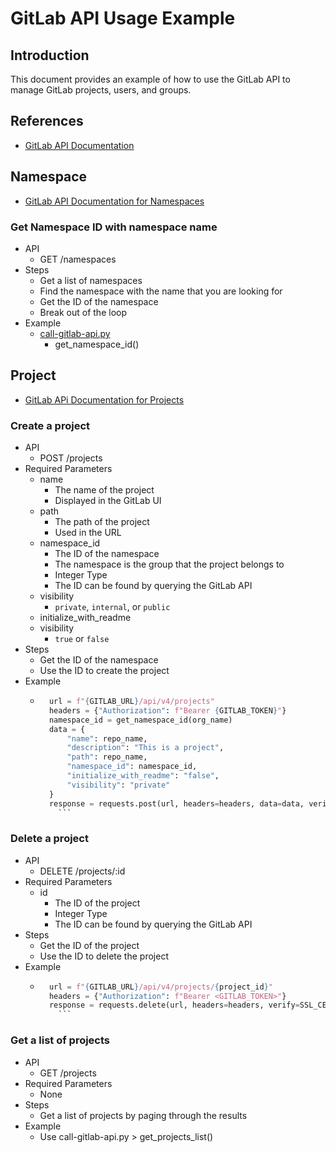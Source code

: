 # GitLab API Usage Example

## Introduction
This document provides an example of how to use the GitLab API to manage GitLab projects, users, and groups.

## References
* [GitLab API Documentation](https://docs.gitlab.com/ee/api/)

## Namespace
* [GitLab API Documentation for Namespaces](https://docs.gitlab.com/ee/api/namespaces.html)

### Get Namespace ID with namespace name
* API
  * GET /namespaces
* Steps
  * Get a list of namespaces
  * Find the namespace with the name that you are looking for
  * Get the ID of the namespace
  * Break out of the loop
* Example
  * [call-gitlab-api.py](call-gitlab-api.py)
    * get_namespace_id()
    
## Project
* [GitLab APi Documentation for Projects](https://docs.gitlab.com/ee/api/projects.html)
### Create a project
* API
  * POST /projects
* Required Parameters
  * name
    * The name of the project
    * Displayed in the GitLab UI
  * path
    * The path of the project
    * Used in the URL
  * namespace_id
    * The ID of the namespace
    * The namespace is the group that the project belongs to
    * Integer Type
    * The ID can be found by querying the GitLab API
  * visibility
    * ```private```, ```internal```, or ```public```
  * initialize_with_readme
  * visibility
    * ```true``` or ```false```
* Steps
  * Get the ID of the namespace
  * Use the ID to create the project
* Example
  * ```python
      url = f"{GITLAB_URL}/api/v4/projects"
      headers = {"Authorization": f"Bearer {GITLAB_TOKEN}"}  
      namespace_id = get_namespace_id(org_name)  
      data = {  
          "name": repo_name,  
          "description": "This is a project",  
          "path": repo_name,  
          "namespace_id": namespace_id,  
          "initialize_with_readme": "false",  
          "visibility": "private"  
      }  
      response = requests.post(url, headers=headers, data=data, verify=SSL_CERT_VERIFY)        
        ```
### Delete a project
* API
  * DELETE /projects/:id
* Required Parameters
  * id
    * The ID of the project
    * Integer Type
    * The ID can be found by querying the GitLab API
* Steps
  * Get the ID of the project
  * Use the ID to delete the project
* Example
  * ```python
      url = f"{GITLAB_URL}/api/v4/projects/{project_id}"
      headers = {"Authorization": f"Bearer <GITLAB_TOKEN>"}
      response = requests.delete(url, headers=headers, verify=SSL_CERT_VERIFY)
        ```
### Get a list of projects
* API
  * GET /projects
* Required Parameters
  * None
* Steps
  * Get a list of projects by paging through the results
* Example
  * Use call-gitlab-api.py > get_projects_list()
